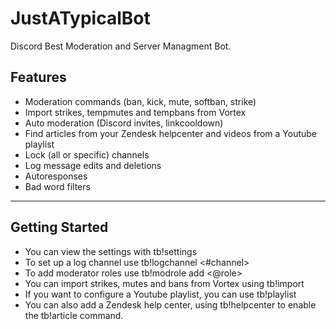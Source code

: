 # JustATypicalBot
Discord Best Moderation and Server Managment Bot.

## Features
* Moderation commands (ban, kick, mute, softban, strike)
* Import strikes, tempmutes and tempbans from Vortex
* Auto moderation (Discord invites, linkcooldown)
* Find articles from your Zendesk helpcenter and videos from a Youtube playlist
* Lock (all or specific) channels
* Log message edits and deletions
* Autoresponses
* Bad word filters

---

## Getting Started
* You can view the settings with tb!settings
* To set up a log channel use tb!logchannel <#channel>
* To add moderator roles use tb!modrole add <@role>
* You can import strikes, mutes and bans from Vortex using tb!import
* If you want to configure a Youtube playlist, you can use tb!playlist <url>
* You can also add a Zendesk help center, using tb!helpcenter <url> to enable the tb!article command.
